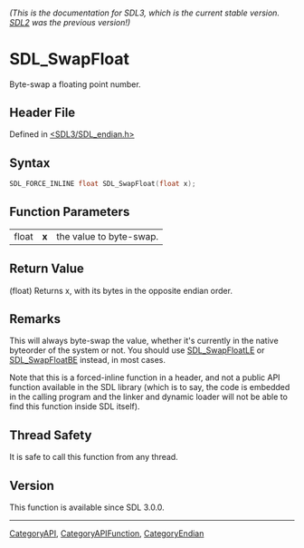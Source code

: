 ###### (This is the documentation for SDL3, which is the current stable version. [SDL2](https://wiki.libsdl.org/SDL2/) was the previous version!)
# SDL_SwapFloat

Byte-swap a floating point number.

## Header File

Defined in [<SDL3/SDL_endian.h>](https://github.com/libsdl-org/SDL/blob/main/include/SDL3/SDL_endian.h)

## Syntax

```c
SDL_FORCE_INLINE float SDL_SwapFloat(float x);
```

## Function Parameters

|       |       |                         |
| ----- | ----- | ----------------------- |
| float | **x** | the value to byte-swap. |

## Return Value

(float) Returns x, with its bytes in the opposite endian order.

## Remarks

This will always byte-swap the value, whether it's currently in the native
byteorder of the system or not. You should use
[SDL_SwapFloatLE](SDL_SwapFloatLE) or [SDL_SwapFloatBE](SDL_SwapFloatBE)
instead, in most cases.

Note that this is a forced-inline function in a header, and not a public
API function available in the SDL library (which is to say, the code is
embedded in the calling program and the linker and dynamic loader will not
be able to find this function inside SDL itself).

## Thread Safety

It is safe to call this function from any thread.

## Version

This function is available since SDL 3.0.0.

----
[CategoryAPI](CategoryAPI), [CategoryAPIFunction](CategoryAPIFunction), [CategoryEndian](CategoryEndian)

